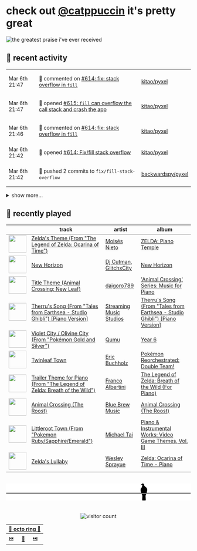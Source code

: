# check out [@catppuccin](https://github.com/catppuccin) it's pretty great

![the greatest praise i've ever received](https://github.com/user-attachments/assets/ad888e4f-7a22-4eac-85a7-744eacd8eb46)

## 📅 recent activity

<!-- SCRIPT:REPLACE:GITHUB -->
<table>
<tbody>
<tr>
<td><span title='2025-03-06T21:47:45+00:00'>Mar 6th 21:47</span></td>
<td>

💬 commented on [#614: fix: stack overflow in `fill`](https://github.com/kitao/pyxel/pull/614)

</td>
<td>

[kitao/pyxel](https://github.com/kitao/pyxel)

</td>
</tr>
<tr>
<td><span title='2025-03-06T21:47:06+00:00'>Mar 6th 21:47</span></td>
<td>

📢 opened [#615: `fill` can overflow the call stack and crash the app](https://github.com/kitao/pyxel/issues/615)

</td>
<td>

[kitao/pyxel](https://github.com/kitao/pyxel)

</td>
</tr>
<tr>
<td><span title='2025-03-06T21:46:25+00:00'>Mar 6th 21:46</span></td>
<td>

💬 commented on [#614: fix: stack overflow in `fill`](https://github.com/kitao/pyxel/pull/614)

</td>
<td>

[kitao/pyxel](https://github.com/kitao/pyxel)

</td>
</tr>
<tr>
<td><span title='2025-03-06T21:42:49+00:00'>Mar 6th 21:42</span></td>
<td>

🚀 opened [#614: Fix/fill stack overflow](https://github.com/kitao/pyxel/pull/614)

</td>
<td>

[kitao/pyxel](https://github.com/kitao/pyxel)

</td>
</tr>
<tr>
<td><span title='2025-03-06T21:42:00+00:00'>Mar 6th 21:42</span></td>
<td>

🚢 pushed 2 commits to `fix/fill-stack-overflow`

</td>
<td>

[backwardspy/pyxel](https://github.com/backwardspy/pyxel)

</td>
</tr>
</tbody>
</table>

<details>
<summary>show more...</summary>
<table>
<tbody>
<tr>
<td><span title='2025-03-06T21:40:03+00:00'>Mar 6th 21:40</span></td>
<td>

🚢 pushed 2 commits to `fix/fill-stack-overflow`

</td>
<td>

[backwardspy/pyxel](https://github.com/backwardspy/pyxel)

</td>
</tr>
<tr>
<td><span title='2025-03-06T21:36:01+00:00'>Mar 6th 21:36</span></td>
<td>

🚢 pushed 1 commit to `fix/fill-stack-overflow`

</td>
<td>

[backwardspy/pyxel](https://github.com/backwardspy/pyxel)

</td>
</tr>
<tr>
<td><span title='2025-03-04T22:48:17+00:00'>Mar 4th 22:48</span></td>
<td>

⭐ starred a repository

</td>
<td>

[GarrettGunnell/Acerola-Compute](https://github.com/GarrettGunnell/Acerola-Compute)

</td>
</tr>
<tr>
<td><span title='2025-03-03T22:43:49+00:00'>Mar 3rd 22:43</span></td>
<td>

🎉 closed [#107: feat: auto-sync upstream palettes](https://github.com/catppuccin/python/pull/107)

</td>
<td>

[catppuccin/python](https://github.com/catppuccin/python)

</td>
</tr>
<tr>
<td><span title='2025-03-03T22:43:50+00:00'>Mar 3rd 22:43</span></td>
<td>

🚢 pushed 1 commit to `main`

</td>
<td>

[catppuccin/python](https://github.com/catppuccin/python)

</td>
</tr>
<tr>
<td><span title='2025-03-03T22:43:45+00:00'>Mar 3rd 22:43</span></td>
<td>

🔍 reviewed [#107: feat: auto-sync upstream palettes](https://github.com/catppuccin/python/pull/107)

</td>
<td>

[catppuccin/python](https://github.com/catppuccin/python)

</td>
</tr>
<tr>
<td><span title='2025-03-03T22:41:23+00:00'>Mar 3rd 22:41</span></td>
<td>

🚢 pushed 1 commit to `main`

</td>
<td>

[catppuccin/python](https://github.com/catppuccin/python)

</td>
</tr>
<tr>
<td><span title='2025-03-03T22:36:41+00:00'>Mar 3rd 22:36</span></td>
<td>

🚢 pushed 1 commit to `main`

</td>
<td>

[catppuccin/python](https://github.com/catppuccin/python)

</td>
</tr>
<tr>
<td><span title='2025-03-03T22:34:48+00:00'>Mar 3rd 22:34</span></td>
<td>

🚢 pushed 1 commit to `main`

</td>
<td>

[catppuccin/python](https://github.com/catppuccin/python)

</td>
</tr>
<tr>
<td><span title='2025-03-03T22:34:47+00:00'>Mar 3rd 22:34</span></td>
<td>

🎉 closed [#105: ci: add palette sync workflow](https://github.com/catppuccin/python/pull/105)

</td>
<td>

[catppuccin/python](https://github.com/catppuccin/python)

</td>
</tr>
<tr>
<td><span title='2025-03-03T21:22:08+00:00'>Mar 3rd 21:22</span></td>
<td>

🚀 opened [#105: ci: add palette sync workflow](https://github.com/catppuccin/python/pull/105)

</td>
<td>

[catppuccin/python](https://github.com/catppuccin/python)

</td>
</tr>
<tr>
<td><span title='2025-03-03T21:21:32+00:00'>Mar 3rd 21:21</span></td>
<td>

🚢 pushed 1 commit to `ci/palette-sync`

</td>
<td>

[catppuccin/python](https://github.com/catppuccin/python)

</td>
</tr>
<tr>
<td><span title='2025-03-03T21:20:33+00:00'>Mar 3rd 21:20</span></td>
<td>

🚢 pushed 1 commit to `ci/palette-sync`

</td>
<td>

[catppuccin/python](https://github.com/catppuccin/python)

</td>
</tr>
<tr>
<td><span title='2025-03-03T13:03:52+00:00'>Mar 3rd 13:03</span></td>
<td>

🚀 opened [#34: fix: set x bit on build script and enable "strict mode"](https://github.com/catppuccin/qbittorrent/pull/34)

</td>
<td>

[catppuccin/qbittorrent](https://github.com/catppuccin/qbittorrent)

</td>
</tr>
</tbody>
</table>
</details>
<!-- SCRIPT:REPLACE:GITHUB -->

## 🎵 recently played

<!-- SCRIPT:REPLACE:SPOTIFY -->
| | track | artist | album |
| - | - | - | - |
| <img src="https://i.scdn.co/image/ab67616d00004851ae53f13ceb7c7cf16fb1b347" width="48" height="48"> | [Zelda's Theme (From "The Legend of Zelda: Ocarina of Time")](https://open.spotify.com/track/0tEzQ5JTYNGffWeaoF29NK) | [Moisés Nieto](https://open.spotify.com/artist/6i5jeqNyrzyfDwIiAfNdyF) | [ZELDA: Piano Temple](https://open.spotify.com/track/0tEzQ5JTYNGffWeaoF29NK) |
| <img src="https://i.scdn.co/image/ab67616d000048511b897a77971a9c0c2f15408c" width="48" height="48"> | [New Horizon](https://open.spotify.com/track/5Q9dYdPo1l6ljkQCBHkFsz) | [Dj Cutman](https://open.spotify.com/artist/1IwzmBTWI4CzUNsZM7Zqd8), [GlitchxCity](https://open.spotify.com/artist/0X1wtVNo8CVrMEKh8y8knH) | [New Horizon](https://open.spotify.com/track/5Q9dYdPo1l6ljkQCBHkFsz) |
| <img src="https://i.scdn.co/image/ab67616d000048514bfcb1fc8466c83cc025c1a2" width="48" height="48"> | [Title Theme (Animal Crossing: New Leaf)](https://open.spotify.com/track/16bnS1w9ZfmL2f8mOmn1dM) | [daigoro789](https://open.spotify.com/artist/6dOnTTVTbQlFWF6yfD4Vw5) | ['Animal Crossing' Series: Music for Piano](https://open.spotify.com/track/16bnS1w9ZfmL2f8mOmn1dM) |
| <img src="https://i.scdn.co/image/ab67616d00004851c732d826bd221fa59ec51510" width="48" height="48"> | [Therru's Song (From "Tales from Earthsea - Studio Ghibli") [Piano Version]](https://open.spotify.com/track/4HkTy6dI5Tv6NFC30Nd3VI) | [Streaming Music Studios](https://open.spotify.com/artist/0Sh34YKKDol0XfSzsSY6ut) | [Therru's Song (From "Tales from Earthsea - Studio Ghibli") [Piano Version]](https://open.spotify.com/track/4HkTy6dI5Tv6NFC30Nd3VI) |
| <img src="https://i.scdn.co/image/ab67616d0000485140baf4dd6b252ba0943afdc9" width="48" height="48"> | [Violet City / Olivine City (From "Pokémon Gold and Silver")](https://open.spotify.com/track/1c80ll9jWnf4qoiWcfMFQc) | [Qumu](https://open.spotify.com/artist/0LzeyDrlLtuyBqMSBN4z3U) | [Year 6](https://open.spotify.com/track/1c80ll9jWnf4qoiWcfMFQc) |
| <img src="https://i.scdn.co/image/ab67616d0000485172a15f5ce99b6ba4aa68b9f8" width="48" height="48"> | [Twinleaf Town](https://open.spotify.com/track/7FvmEO3G4pHQS0NKKdv1UK) | [Eric Buchholz](https://open.spotify.com/artist/4ZrCpw3hfGJyukG3aRRvPq) | [Pokémon Reorchestrated: Double Team!](https://open.spotify.com/track/7FvmEO3G4pHQS0NKKdv1UK) |
| <img src="https://i.scdn.co/image/ab67616d000048512aab879035994f2bd950a8ee" width="48" height="48"> | [Trailer Theme for Piano (From "The Legend of Zelda: Breath of the Wild")](https://open.spotify.com/track/480AZNcVe4ScMJ2YX2TMyI) | [Franco Albertini](https://open.spotify.com/artist/4cyHkKiXAQkIWXJ4pi2TIP) | [The Legend of Zelda: Breath of the Wild (For Piano)](https://open.spotify.com/track/480AZNcVe4ScMJ2YX2TMyI) |
| <img src="https://i.scdn.co/image/ab67616d00004851d2ca5aafdca04e959255a62d" width="48" height="48"> | [Animal Crossing (The Roost)](https://open.spotify.com/track/0omWDSXW6B9qruZwleSJQ6) | [Blue Brew Music](https://open.spotify.com/artist/2Wfljs5yyHRYTYVMO00ZG4) | [Animal Crossing (The Roost)](https://open.spotify.com/track/0omWDSXW6B9qruZwleSJQ6) |
| <img src="https://i.scdn.co/image/ab67616d000048512ebf422967424f8aeca4de1a" width="48" height="48"> | [Littleroot Town (From "Pokemon Ruby/Sapphire/Emerald")](https://open.spotify.com/track/2CRWG8hTIV0b5kSWMTVMU0) | [Michael Tai](https://open.spotify.com/artist/5NLlq8IzOUuqDYGPxoPkSC) | [Piano & Instrumental Works: Video Game Themes, Vol. III](https://open.spotify.com/track/2CRWG8hTIV0b5kSWMTVMU0) |
| <img src="https://i.scdn.co/image/ab67616d00004851e591a52b8266b5e5f7540093" width="48" height="48"> | [Zelda's Lullaby](https://open.spotify.com/track/44ieg18ypWc5gaRImLZEEy) | [Wesley Sprayue](https://open.spotify.com/artist/2WC05LNhYfprewGa72WQhP) | [Zelda: Ocarina of Time - Piano](https://open.spotify.com/track/44ieg18ypWc5gaRImLZEEy) |

<!-- SCRIPT:REPLACE:SPOTIFY -->

<br>

<div align="center">

<picture>
    <source media="(prefers-color-scheme: light)" srcset="assets/pigeon-light.svg">
    <source media="(prefers-color-scheme: dark)" srcset="assets/pigeon-dark.svg">
    <img alt="pigeon sitting on a wire" src="assets/pigeon-light.svg">
</picture>

<br>
<br>

![visitor count](https://profile-counter.glitch.me/backwardspy/count.svg)

<table>
    <thead>
        <th colspan="3"><a href="https://octo-ring.com">🐙 octo ring 🐙</a></th>
    </thead>
    <tbody>
        <td><a href="https://octo-ring.com/p/backwardspy/prev">⏮️</a></td>
        <td><a href="https://octo-ring.com/p/backwardspy/random">🔀</a></td>
        <td><a href="https://octo-ring.com/p/backwardspy/next">⏭️</a></td>
    </tbody>
</table>

</div>
